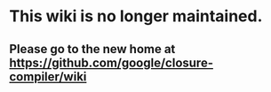 # This wiki is no longer maintained. #
## Please go to the new home at https://github.com/google/closure-compiler/wiki ##